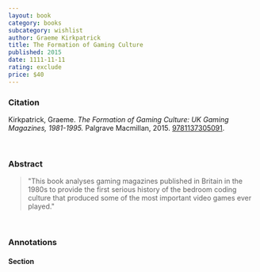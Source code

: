 ```yaml
---
layout: book
category: books
subcategory: wishlist
author: Graeme Kirkpatrick
title: The Formation of Gaming Culture
published: 2015
date: 1111-11-11
rating: exclude
price: $40
---
```


### Citation

Kirkpatrick, Graeme. *The Formation of Gaming Culture: UK Gaming Magazines, 1981-1995.* Palgrave Macmillan, 2015. [9781137305091](https://link.springer.com/book/10.1057/9781137305107).

<br>

### Abstract

> "This book analyses gaming magazines published in Britain in the 1980s to provide the first serious history of the bedroom coding culture that produced some of the most important video games ever played."

<br>

### Annotations

#### Section

<br>
